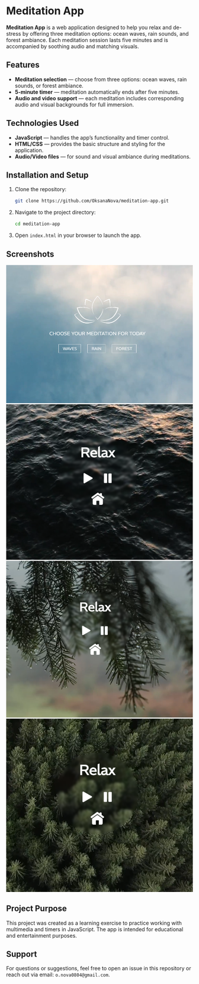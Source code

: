 # Meditation App

**Meditation App** is a web application designed to help you relax and de-stress by offering three meditation options: ocean waves, rain sounds, and forest ambiance. Each meditation session lasts five minutes and is accompanied by soothing audio and matching visuals.

## Features

- **Meditation selection** — choose from three options: ocean waves, rain sounds, or forest ambiance.
- **5-minute timer** — meditation automatically ends after five minutes.
- **Audio and video support** — each meditation includes corresponding audio and visual backgrounds for full immersion.

## Technologies Used

- **JavaScript** — handles the app’s functionality and timer control.
- **HTML/CSS** — provides the basic structure and styling for the application.
- **Audio/Video files** — for sound and visual ambiance during meditations.

## Installation and Setup

1. Clone the repository:
    ```bash
    git clone https://github.com/OksanaNova/meditation-app.git
    ```
2. Navigate to the project directory:
    ```bash
    cd meditation-app
    ```
3. Open `index.html` in your browser to launch the app.

## Screenshots

<img src="./screenshots/screenshot1.png" width="600px">
<img src="./screenshots/screenshot2.png" width="600px">
<img src="./screenshots/screenshot3.png" width="600px">
<img src="./screenshots/screenshot4.png" width="600px">

## Project Purpose

This project was created as a learning exercise to practice working with multimedia and timers in JavaScript. The app is intended for educational and entertainment purposes.

## Support

For questions or suggestions, feel free to open an issue in this repository or reach out via email: `o.nova0804@gmail.com`.


